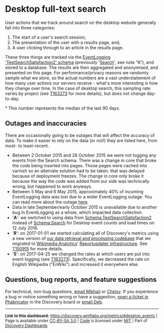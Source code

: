 Desktop full-text search
=======

User actions that we track around search on the desktop website generally fall into three categories:

1. The start of a user's search session;
2. The presentation of the user with a results page, and;
3. A user clicking through to an article in the results page.

These three things are tracked via the [EventLogging 'TestSearchSatisfaction2' schema](https://meta.wikimedia.org/wiki/Schema:TestSearchSatisfaction2) (previously '[Search](https://meta.wikimedia.org/wiki/Schema:Search)', see note "A"), and stored to
a database. The results are then aggregated and anonymised, and presented on this page. For performance/privacy reasons we randomly sample what we store, so the actual numbers are a vast understatement of how many user actions our servers receive - what's more interesting is how they change over time. In the case of desktop search, this sampling rate varies by project (see [T163273](https://phabricator.wikimedia.org/T163273) for more details), but does not change day-to-day.

\* This number represents the median of the last 90 days.

Outages and inaccuracies
------
There are occasionally going to be outages that will affect the accuracy of data. To make it easier to rely on the data (or not!) they are listed here, from most- to least-recent.

* Between 2 October 2015 and 28 October 2015 we were not logging any events from the Search schema. There was a change in core that broke the code being inserted into pages. Those pages were cached into varnish so an alternate solution had to be taken. that was delayed because of deployment freezes. The change in core only broke it because the way the code was added from our side was technically wrong, but happened to work anyways.
* Between 5 May and 6 May 2015, approximately 40% of incoming EventLogging data was lost due to a wider EventLogging outage. You can read more about the outage [here](https://wikitech.wikimedia.org/wiki/Incident_documentation/20150506-EventLogging).
* Data in late September/early October 2015 is unavailable due to another bug in EventLogging as a whole, which impacted data collection.
* '__A__': we switched to using data from [Schema:TestSearchSatisfaction2](https://meta.wikimedia.org/wiki/Schema:TestSearchSatisfaction2) instead of [Schema:Search](https://meta.wikimedia.org/wiki/Schema:Search) for Desktop event counts and load times on 12 July 2016.
* '__R__': on 2017-01-01 we started calculating all of Discovery's metrics using a new version of [our data retrieval and processing codebase](https://phabricator.wikimedia.org/diffusion/WDGO/) that we migrated to [Wikimedia Analytics](https://www.mediawiki.org/wiki/Analytics)' [Reportupdater infrastructure](https://wikitech.wikimedia.org/wiki/Analytics/Reportupdater). See [T150915](https://phabricator.wikimedia.org/T150915) for more details.
* '__S__': on 2017-04-25 we changed the rates at which users are put into event logging (see [T163273](https://phabricator.wikimedia.org/T163273)). Specifically, we decreased the rate on English Wikipedia ("EnWiki") and increased it everywhere else.

Questions, bug reports, and feature suggestions
------
For technical, non-bug questions, [email Mikhail](mailto:mpopov@wikimedia.org?subject=Dashboard%20Question) or [Chelsy](mailto:cxie@wikimedia.org?subject=Dashboard%20Question). If you experience a bug or notice something wrong or have a suggestion, [open a ticket in Phabricator](https://phabricator.wikimedia.org/maniphest/task/create/?projects=Discovery) in the Discovery board or [email Deb](mailto:deb@wikimedia.org?subject=Dashboard%20Question).

<hr style="border-color: gray;">
<p style="font-size: small;">
  <strong>Link to this dashboard:</strong> <a href="https://discovery.wmflabs.org/metrics/#desktop_events">https://discovery.wmflabs.org/metrics/#desktop_events</a>
  | Page is available under <a href="https://creativecommons.org/licenses/by-sa/3.0/" title="Creative Commons Attribution-ShareAlike License">CC-BY-SA 3.0</a>
  | <a href="https://phabricator.wikimedia.org/diffusion/WDRN/" title="Search Metrics Dashboard source code repository">Code</a> is licensed under <a href="https://phabricator.wikimedia.org/diffusion/WDRN/browse/master/LICENSE.md" title="MIT License">MIT</a>
  | Part of <a href="https://discovery.wmflabs.org/">Discovery Dashboards</a>
</p>
